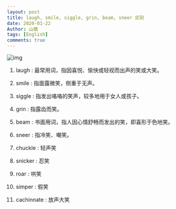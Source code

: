 ```yaml
---
layout: post
title: laugh, smile, siggle, grin, beam, sneer 区别
date: 2020-01-22
Author: 山猪
tags: [English]
comments: true
---
```

![img](http://www.beautiful-women-pedia.com/images/woman-smiling-text-photo.jpg)

<!-- more -->

1. laugh : 最常用词，指因喜悦、愉快或轻视而出声的笑或大笑。

2. smile : 指面露微笑，侧重于无声。

3. siggle : 指发出咯咯的笑声，较多地用于女人或孩子。

4. grin : 指露齿而笑。

5. beam : 书面用词，指人因心情舒畅而发出的笑，即喜形于色地笑。

6. sneer : 指冷笑、嘲笑。

7. chuckle : 轻声笑

8. snicker : 忍笑

9. roar : 哄笑

10. simper : 假笑

11. cachinnate : 放声大笑